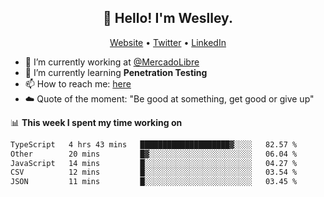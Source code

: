 <h2 align="center">👋 Hello! I'm Weslley.</h2>
<p align="center">
  <a href="http://weslleyneri.com.br">Website</a> •
  <a href="https://twitter.com/Weslley_Neri">Twitter</a> •
  <a href="https://www.linkedin.com/in/weslley-neri-3658908b">LinkedIn</a>
</p>


- 🔭 I’m currently working at [@MercadoLibre](https://github.com/mercadolibre)
- 🌱 I’m currently learning **Penetration Testing**
- 📫 How to reach me: [here](mailto:weslley39@gmail.com)
- ☁️ Quote of the moment: "Be good at something, get good or give up"

📊 **This week I spent my time working on**
<!--START_SECTION:waka-->

```txt
TypeScript   4 hrs 43 mins   ████████████████████▓░░░░   82.57 %
Other        20 mins         █▓░░░░░░░░░░░░░░░░░░░░░░░   06.04 %
JavaScript   14 mins         █░░░░░░░░░░░░░░░░░░░░░░░░   04.27 %
CSV          12 mins         █░░░░░░░░░░░░░░░░░░░░░░░░   03.54 %
JSON         11 mins         █░░░░░░░░░░░░░░░░░░░░░░░░   03.45 %
```

<!--END_SECTION:waka-->

<!-- Inspired by https://github.com/gruselhaus/gruselhaus -->